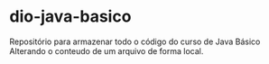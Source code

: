 # dio-java-basico
Repositório para armazenar todo o código do curso de Java Básico
Alterando o conteudo de um arquivo de forma local.

